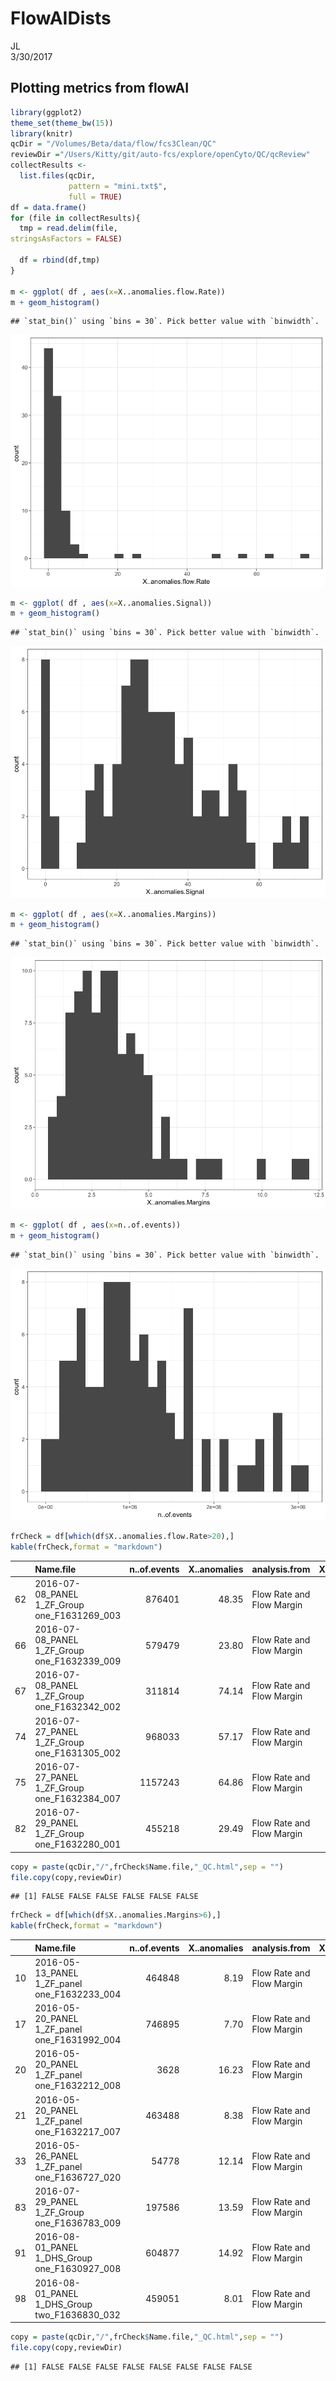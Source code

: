 # FlowAIDists
JL  
3/30/2017  


## Plotting metrics from flowAI


```r
library(ggplot2)
theme_set(theme_bw(15))
library(knitr)
qcDir = "/Volumes/Beta/data/flow/fcs3Clean/QC"
reviewDir ="/Users/Kitty/git/auto-fcs/explore/openCyto/QC/qcReview"
collectResults <-
  list.files(qcDir,
             pattern = "mini.txt$",
             full = TRUE)
df = data.frame()
for (file in collectResults){
  tmp = read.delim(file,
stringsAsFactors = FALSE)
  
  df = rbind(df,tmp)
}

m <- ggplot( df , aes(x=X..anomalies.flow.Rate))
m + geom_histogram()
```

```
## `stat_bin()` using `bins = 30`. Pick better value with `binwidth`.
```

![](flowAIDistributions_files/figure-html/collect-1.png)<!-- -->

```r
m <- ggplot( df , aes(x=X..anomalies.Signal))
m + geom_histogram()
```

```
## `stat_bin()` using `bins = 30`. Pick better value with `binwidth`.
```

![](flowAIDistributions_files/figure-html/collect-2.png)<!-- -->

```r
m <- ggplot( df , aes(x=X..anomalies.Margins))
m + geom_histogram()
```

```
## `stat_bin()` using `bins = 30`. Pick better value with `binwidth`.
```

![](flowAIDistributions_files/figure-html/collect-3.png)<!-- -->

```r
m <- ggplot( df , aes(x=n..of.events))
m + geom_histogram()
```

```
## `stat_bin()` using `bins = 30`. Pick better value with `binwidth`.
```

![](flowAIDistributions_files/figure-html/collect-4.png)<!-- -->

```r
frCheck = df[which(df$X..anomalies.flow.Rate>20),]
kable(frCheck,format = "markdown")
```



|   |Name.file                                    | n..of.events| X..anomalies|analysis.from             | X..anomalies.flow.Rate| X..anomalies.Signal| X..anomalies.Margins|
|:--|:--------------------------------------------|------------:|------------:|:-------------------------|----------------------:|-------------------:|--------------------:|
|62 |2016-07-08_PANEL 1_ZF_Group one_F1631269_003 |       876401|        48.35|Flow Rate and Flow Margin |                  47.23|               49.74|                 2.03|
|66 |2016-07-08_PANEL 1_ZF_Group one_F1632339_009 |       579479|        23.80|Flow Rate and Flow Margin |                  21.13|               58.07|                 3.41|
|67 |2016-07-08_PANEL 1_ZF_Group one_F1632342_002 |       311814|        74.14|Flow Rate and Flow Margin |                  73.81|               53.98|                 1.27|
|74 |2016-07-27_PANEL 1_ZF_Group one_F1631305_002 |       968033|        57.17|Flow Rate and Flow Margin |                  56.39|               68.03|                 2.58|
|75 |2016-07-27_PANEL 1_ZF_Group one_F1632384_007 |      1157243|        64.86|Flow Rate and Flow Margin |                  64.14|               41.24|                 2.51|
|82 |2016-07-29_PANEL 1_ZF_Group one_F1632280_001 |       455218|        29.49|Flow Rate and Flow Margin |                  26.22|               27.29|                 4.24|

```r
copy = paste(qcDir,"/",frCheck$Name.file,"_QC.html",sep = "")
file.copy(copy,reviewDir)
```

```
## [1] FALSE FALSE FALSE FALSE FALSE FALSE
```

```r
frCheck = df[which(df$X..anomalies.Margins>6),]
kable(frCheck,format = "markdown")
```



|   |Name.file                                     | n..of.events| X..anomalies|analysis.from             | X..anomalies.flow.Rate| X..anomalies.Signal| X..anomalies.Margins|
|:--|:---------------------------------------------|------------:|------------:|:-------------------------|----------------------:|-------------------:|--------------------:|
|10 |2016-05-13_PANEL 1_ZF_panel one_F1632233_004  |       464848|         8.19|Flow Rate and Flow Margin |                   0.22|               68.48|                 7.98|
|17 |2016-05-20_PANEL 1_ZF_panel one_F1631992_004  |       746895|         7.70|Flow Rate and Flow Margin |                   1.13|               33.06|                 6.64|
|20 |2016-05-20_PANEL 1_ZF_panel one_F1632212_008  |         3628|        16.23|Flow Rate and Flow Margin |                   4.99|                0.00|                11.91|
|21 |2016-05-20_PANEL 1_ZF_panel one_F1632217_007  |       463488|         8.38|Flow Rate and Flow Margin |                   0.68|               40.34|                 7.75|
|33 |2016-05-26_PANEL 1_ZF_panel one_F1636727_020  |        54778|        12.14|Flow Rate and Flow Margin |                   3.30|               16.02|                11.63|
|83 |2016-07-29_PANEL 1_ZF_Group one_F1636783_009  |       197586|        13.59|Flow Rate and Flow Margin |                   4.77|               36.48|                 9.84|
|91 |2016-08-01_PANEL 1_DHS_Group one_F1630927_008 |       604877|        14.92|Flow Rate and Flow Margin |                  10.42|               24.70|                 6.32|
|98 |2016-08-01_PANEL 1_DHS_Group two_F1636830_032 |       459051|         8.01|Flow Rate and Flow Margin |                   0.78|               25.61|                 7.28|

```r
copy = paste(qcDir,"/",frCheck$Name.file,"_QC.html",sep = "")
file.copy(copy,reviewDir)
```

```
## [1] FALSE FALSE FALSE FALSE FALSE FALSE FALSE FALSE
```
